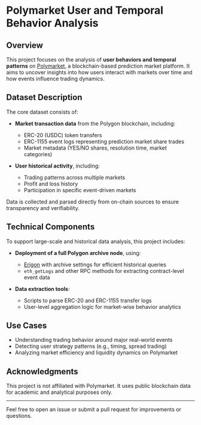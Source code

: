 # Polymarket User and Temporal Behavior Analysis

## Overview

This project focuses on the analysis of **user behaviors and temporal patterns** on [Polymarket](https://polymarket.com), a blockchain-based prediction market platform. It aims to uncover insights into how users interact with markets over time and how events influence trading dynamics.

## Dataset Description

The core dataset consists of:

- **Market transaction data** from the Polygon blockchain, including:
  - ERC-20 (USDC) token transfers
  - ERC-1155 event logs representing prediction market share trades
  - Market metadata (YES/NO shares, resolution time, market categories)

- **User historical activity**, including:
  - Trading patterns across multiple markets
  - Profit and loss history
  - Participation in specific event-driven markets

Data is collected and parsed directly from on-chain sources to ensure transparency and verifiability.

## Technical Components

To support large-scale and historical data analysis, this project includes:

- **Deployment of a full Polygon archive node**, using:
  - [Erigon](https://github.com/ledgerwatch/erigon) with archive settings for efficient historical queries
  - `eth_getLogs` and other RPC methods for extracting contract-level event data

- **Data extraction tools**:
  - Scripts to parse ERC-20 and ERC-1155 transfer logs
  - User-level aggregation logic for market-wise behavior analytics

## Use Cases

- Understanding trading behavior around major real-world events
- Detecting user strategy patterns (e.g., timing, spread trading)
- Analyzing market efficiency and liquidity dynamics on Polymarket

## Acknowledgments

This project is not affiliated with Polymarket. It uses public blockchain data for academic and analytical purposes only.

---

Feel free to open an issue or submit a pull request for improvements or questions.
